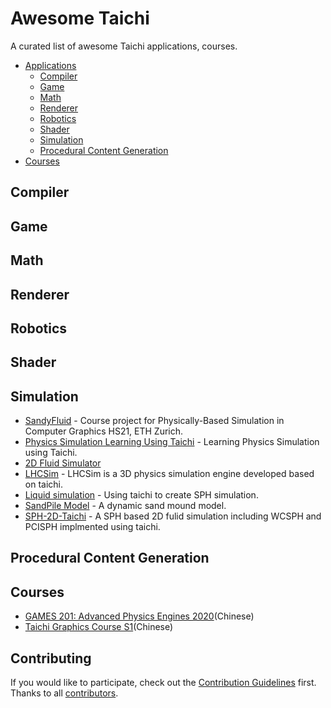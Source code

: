 # Awesome Taichi
A curated list of awesome Taichi applications, courses.


- [Applications](#applications)
    - [Compiler](#compiler)
    - [Game](#game)
    - [Math](#math)
    - [Renderer](#renderer)
  - [Robotics](#robotics)
  - [Shader](#shader)
  - [Simulation](#simulation)
  - [Procedural Content Generation](#procedural-content-generation)
- [Courses](#courses)



## **Compiler**


## **Game**


## **Math**


## **Renderer**


## **Robotics**


## **Shader**


## **Simulation**



* [SandyFluid](https://github.com/ethz-pbs21/SandyFluid) - Course project for Physically-Based Simulation in Computer Graphics HS21, ETH Zurich.
* [Physics Simulation Learning Using Taichi](https://github.com/Morcki/cgPhysics) - Learning Physics Simulation using Taichi.
* [2D Fluid Simulator](https://github.com/takah29/2d-fluid-simulator) 
* [LHCSim](https://github.com/Robslhc/LHCSim) - LHCSim is a 3D physics simulation engine developed based on taichi.
* [Liquid simulation](https://github.com/lyd405121/wcsph) - Using taichi to create SPH simulation. 
* [SandPile Model](https://github.com/darkwuta/2021_taichi_course_homework) - A dynamic sand mound model.
* [SPH-2D-Taichi](https://github.com/MmmmHeee/SPH-2D-Taichi) - A SPH based 2D fulid simulation including WCSPH and PCISPH implmented using taichi.

## **Procedural Content Generation**



## Courses

* [GAMES 201: Advanced Physics Engines ](https://github.com/taichi-dev/games201)[2020](https://github.com/taichi-dev/games201)(Chinese)
* [Taichi Graphics Course S1](https://github.com/taichiCourse01)(Chinese)


## **Contributing**

If you would like to participate, check out the [Contribution Guidelines](https://github.com/taichi-dev/taichi/blob/master/CONTRIBUTING.md) first. Thanks to all [contributors](https://github.com/taichi-dev/taichi/graphs/contributors).
